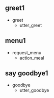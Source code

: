 ## greet1
* greet
  - utter_greet

## menu1
* request_menu
  - action_meal

## say goodbye1
* goodbye
  - utter_goodbye

